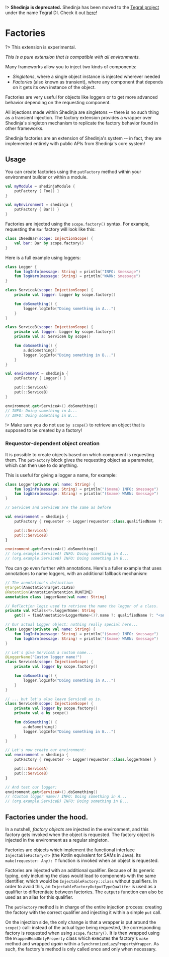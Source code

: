 !> **Shedinja is deprecated.** Shedinja has been moved to the [Tegral project](https://tegral.zoroark.guru) under the name Tegral DI. Check it out [here](https://tegral.zoroark.guru/docs/core/di)!

# Factories

?> This extension is experimental.

*This is a pure extension that is compatible with all environments.*

Many frameworks allow you to inject two kinds of components:

- *Singletons*, where a single object instance is injected wherever needed
- *Factories* (also known as transient), where any component that depends on it gets its own instance of the object.

Factories are very useful for objects like loggers or to get more advanced behavior depending on the requesting component.

All injections made within Shedinja are singletons -- there is no such thing as a transient injection. The factory extension provides a wrapper over Shedinja's singleton mechanism to replicate the factory behavior found in other frameworks.

Shedinja factories are an extension of Shedinja's system -- in fact, they are implemented entirely with public APIs from Shedinja's core system!

## Usage

You can create factories using the `putFactory` method within your environment builder or within a module.

```kotlin
val myModule = shedinjaModule {
    putFactory { Foo() }
}

val myEnvironment = shedinja {
    putFactory { Bar() }
}
```

Factories are injected using the `scope.factory()` syntax. For example, requesting the `Bar` factory will look like this:

```kotlin
class INeedBar(scope: InjectionScope) {
    val bar: Bar by scope.factory()
}
```

Here is a full example using loggers:

```kotlin
class Logger {
    fun logInfo(message: String) = println("INFO: $message")
    fun logWarn(message: String) = println("WARN: $message")
}

class ServiceA(scope: InjectionScope) {
    private val logger: Logger by scope.factory()

    fun doSomething() {
        logger.logInfo("Doing something in A...")
    }
}

class ServiceB(scope: InjectionScope) {
    private val logger: Logger by scope.factory()
    private val a: ServiceA by scope()

    fun doSomething() {
        a.doSomething()
        logger.logInfo("Doing something in B...")
    }
}

val environment = shedinja {
    putFactory { Logger() }

    put(::ServiceA)
    put(::ServiceB)
}

environment.get<ServiceA>().doSomething()
// INFO: Doing something in A...
// INFO: Doing something in B...
```


!> Make sure you do not use `by scope()` to retrieve an object that is supposed to be created by a factory!

### Requestor-dependent object creation

It is possible to create objects based on which component is requesting them. The `putFactory` block gives the requesting object as a parameter, which can then use to do anything.

This is useful for giving a logger a name, for example:

```kotlin
class Logger(private val name: String) {
    fun logInfo(message: String) = println("($name) INFO: $message")
    fun logWarn(message: String) = println("($name) WARN: $message")
}

// ServiceA and ServiceB are the same as before

val environment = shedinja {
    putFactory { requester -> Logger(requester::class.qualifiedName ?: "<anon>") }

    put(::ServiceA)
    put(::ServiceB)
}

environment.get<ServiceA>().doSomething()
// (org.example.ServiceA) INFO: Doing something in A...
// (org.example.ServiceB) INFO: Doing something in B...
```

You can go even further with annotations. Here's a fuller example that uses annotations to name loggers, with an additional fallback mechanism:

```kotlin
// The annotation's definition
@Target(AnnotationTarget.CLASS)
@Retention(AnnotationRetention.RUNTIME)
annotation class LoggerName(val name: String)

// Reflection logic used to retrieve the name the logger of a class.
private val KClass<*>.loggerName: String
    get() = findAnnotation<LoggerName>()?.name ?: qualifiedName ?: "<anon>"

// Our actual Logger object: nothing really special here...
class Logger(private val name: String) {
    fun logInfo(message: String) = println("($name) INFO: $message")
    fun logWarn(message: String) = println("($name) WARN: $message")
}

// Let's give ServiceA a custom name...
@LoggerName("Custom logger name!")
class ServiceA(scope: InjectionScope) {
    private val logger by scope.factory()

    fun doSomething() {
        logger.logInfo("Doing something in A...")
    }
}

// ... but let's also leave ServiceB as is.
class ServiceB(scope: InjectionScope) {
    private val logger by scope.factory()
    private val a by scope()

    fun doSomething() {
        a.doSomething()
        logger.logInfo("Doing something in B...")
    }
}

// Let's now create our environment:
val environment = shedinja {
    putFactory { requester -> Logger(requester::class.loggerName) }

    put(::ServiceA)
    put(::ServiceB)
}

// And test our logger:
environment.get<ServiceA>().doSomething()
// (Custom logger name!) INFO: Doing something in A...
// (org.example.ServiceB) INFO: Doing something in B...
```

## Factories under the hood.

In a nutshell, *factory objects* are injected in the environment, and this factory gets invoked when the object is requested. The factory object is injected in the environment as a regular singleton.

Factories are objects which implement the functional interface `InjectableFactory<T>` (the Kotlin equivalent for SAMs in Java). Its `make(requester: Any): T` function is invoked when an object is requested.

Factories are injected with an additional qualifier. Because of its generic typing, only including the class would lead to components with the same identifier, which would be `InjectableFactory::class` without qualifiers. In order to avoid this, an `InjectableFactoryOutputTypeQualifer` is used as a qualifier to differentiate between factories. The `outputs` function can also be used as an alias for this qualifier.

The `putFactory` method is in charge of the entire injection process: creating the factory with the correct qualifier and injecting it within a simple `put` call.

On the injection side, the only change is that a wrapper is put around the `scope()` call: instead of the actual type being requested, the corresponding factory is requested when using `scope.factory()`. It is then wrapped using the `WrappedReadOnlyProperty` class which executes the factory's `make` method and wrapped *again* within a `SynchronizedLazyPropertyWrapper`. As such, the factory's method is only called once and only when necessary.
